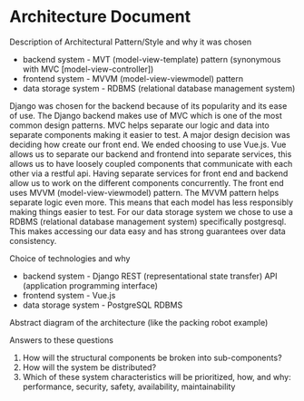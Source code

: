 # Architecture Document

Description of Architectural Pattern/Style and why it was chosen
- backend system - MVT (model-view-template) pattern (synonymous with MVC [model-view-controller])
- frontend system - MVVM (model-view-viewmodel) pattern
- data storage system - RDBMS (relational database management system)

Django was chosen for the backend because of its popularity and its ease of use.  The Django backend makes use of MVC which is one of the most common design patterns.  MVC helps separate our logic and data into separate components making it easier to test.  A major design decision was deciding how create our front end.  We ended choosing to use Vue.js. Vue allows us to separate our backend and frontend into separate services, this allows us to have loosely coupled components that communicate with each other via a restful api.  Having separate services for front end and backend allow us to work on the different components concurrently.   The front end uses  MVVM (model-view-viewmodel) pattern.  The MVVM pattern helps separate logic even more.  This means that each model has less responsibly making things easier to test.   For our data storage system we chose to use a RDBMS (relational database management system) specifically postgresql.  This makes accessing our data easy and has strong guarantees over data consistency. 

Choice of technologies and why
- backend system - Django REST (representational state transfer) API (application programming interface)
- frontend system - Vue.js
- data storage system - PostgreSQL RDBMS

Abstract diagram of the architecture (like the packing robot example)

Answers to these questions

1. How will the structural components be broken into sub-components?
2. How will the system be distributed?
3. Which of these system characteristics will be prioritized, how, and why: performance, security, safety, availability, maintainability
